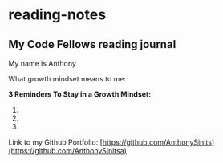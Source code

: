 # reading-notes
## My Code Fellows reading  journal

My name is Anthony 

What growth mindset means to me: 

**3 Reminders To Stay in a Growth Mindset:**

1. 
2. 
3. 

Link to my Github Portfolio: [https://github.com/AnthonySinits](https://github.com/AnthonySinitsa)
